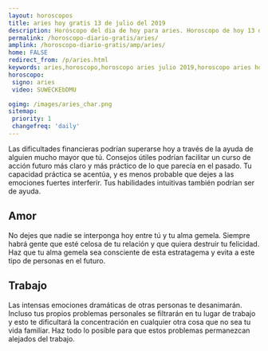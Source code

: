 ```yaml
---
layout: horoscopos
title: aries hoy gratis 13 de julio del 2019 
description: Horóscopo del dia de hoy para aries. Horoscopo de hoy 13 de julio del 2019. Las predicciones de amor, trabajo, vida personal gratis.
permalink: /horoscopo-diario-gratis/aries/
amplink: /horoscopo-diario-gratis/amp/aries/
home: FALSE
redirect_from: /p/aries.html
keywords: aries,horoscopo,horoscopo aries julio 2019,horoscopo aries hoy,tarot aries julio 2019,horoscopo aries,tarot aries hoy,horoscopo de hoy,horoscopo diario,tarot del amor,horoscopo de hoy aries,horoscopo diario del tarot, Horoscopo de hoy aries 13 de julio del 2019,horóscopo del día,signos zodiacales 2019, el horoscopo de hoy
horoscopo:
 signo: aries
 video: SUWECKEbDMU

ogimg: /images/aries_char.png
sitemap:
 priority: 1
 changefreq: 'daily'
---
```



Las dificultades financieras podrían superarse hoy a través de la ayuda de alguien mucho mayor que tú. Consejos útiles podrían facilitar un curso de acción futuro más claro y más práctico de lo que parecía en el pasado. Tu capacidad práctica se acentúa, y es menos probable que dejes a las emociones fuertes interferir. Tus habilidades intuitivas también podrían ser de ayuda.

## Amor

No dejes que nadie se interponga hoy entre tú y tu alma gemela. Siempre habrá gente que esté celosa de tu relación y que quiera destruir tu felicidad. Haz que tu alma gemela sea consciente de esta estratagema y evita a este tipo de personas en el futuro.

## Trabajo

Las intensas emociones dramáticas de otras personas te desanimarán. Incluso tus propios problemas personales se filtrarán en tu lugar de trabajo y esto te dificultará la concentración en cualquier otra cosa que no sea tu vida familiar. Haz todo lo posible para que estos problemas permanezcan alejados del trabajo.